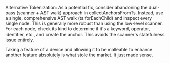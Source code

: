 Alternative Tokenization: As a potential fix, consider abandoning the dual-pass (scanner + AST walk) approach in collectAnchorsFromTs. Instead, use a single, comprehensive AST walk (ts.forEachChild) and inspect every single node. This is generally more robust than using the low-level scanner. For each node, check its kind to determine if it's a keyword, operator, identifier, etc., and create the anchor. This avoids the scanner's statefulness issue entirely.

 Taking a feature of a device and allowing it to be malleable to enhance another feature absolutely is what stole the market. It just made sense.